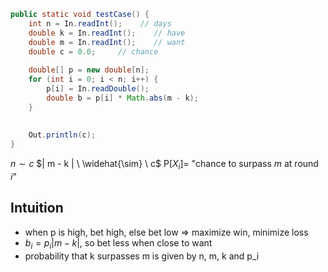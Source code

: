 
```java
public static void testCase() {
	int n = In.readInt();    // days
	double k = In.readInt();    // have
	double m = In.readInt();    // want
	double c = 0.0;		// chance
	
	double[] p = new double[n];
	for (int i = 0; i < n; i++) {
		p[i] = In.readDouble();
		double b = p[i] * Math.abs(m - k);
	}
	
	
	Out.println(c);
}
```

$n \sim c$
$| m - k | \ \widehat{\sim} \ c$ 
$\mathrm{P}[X_{i}] =$ "chance to surpass $m$ at round $i$"

## Intuition
- when p is high, bet high, else bet low \=> maximize win, minimize loss
- $b_{i} = p_{i}|m-k|$, so bet less when close to want
- probability that k surpasses m is given by n, m, k and p_i
